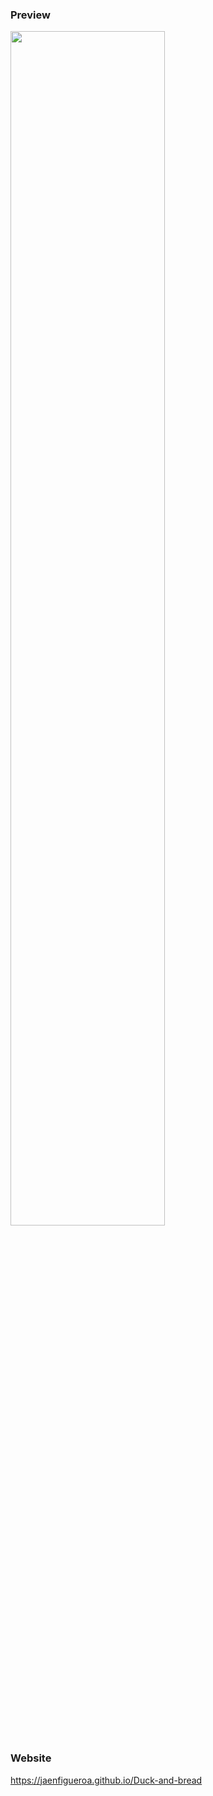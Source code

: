 ### Preview

<div >
  <img src="./assets/pato1.gif" align="center" style="width: 70%" />
</div>

### Website

https://jaenfigueroa.github.io/Duck-and-bread

